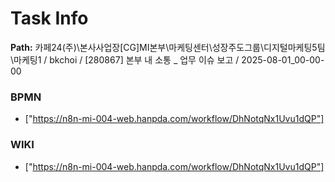# Task Info

**Path:** 카페24(주)\본사사업장\[CG]MI본부\마케팅센터\성장주도그룹\디지털마케팅5팀\마케팅1 / bkchoi / [280867] 본부 내 소통 _ 업무 이슈 보고 / 2025-08-01_00-00-00

### BPMN
- ["https://n8n-mi-004-web.hanpda.com/workflow/DhNotqNx1Uvu1dQP"]

### WIKI
- ["https://n8n-mi-004-web.hanpda.com/workflow/DhNotqNx1Uvu1dQP"]

